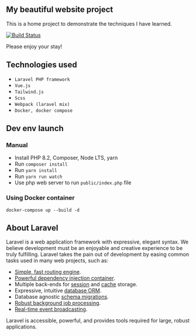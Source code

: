 ## My beautiful website project

This is a home project to demonstrate the techniques I have learned.

[//]: # (<p align="center">)

[//]: # (<img src="https://codelit.win/favicon/android-chrome-512x512.png" width="400">)

[//]: # (</p>)

<p>
<a href="https://github.com/CodeLit/dev_site/actions"><img src="https://github.com/CodeLit/dev_site/workflows/Host-deploy/badge.svg" alt="Build Status"></a>
</p>

Please enjoy your stay!

## Technologies used

- `Laravel PHP framework`
- `Vue.js`
- `Tailwind.js`
- `Scss`
- `Webpack (laravel mix)`
- `Docker, docker compose`

## Dev env launch

### Manual

- Install PHP 8.2, Composer, Node LTS, yarn
- Run `composer install`
- Run `yarn install`
- Run `yarn run watch`
- Use php web server to run `public/index.php` file

### Using Docker container

```
docker-compose up --build -d
```

## About Laravel

Laravel is a web application framework with expressive, elegant syntax. We believe development must be an enjoyable and
creative experience to be truly fulfilling. Laravel takes the pain out of development by easing common tasks used in
many web projects, such as:

- [Simple, fast routing engine](https://laravel.com/docs/routing).
- [Powerful dependency injection container](https://laravel.com/docs/container).
- Multiple back-ends for [session](https://laravel.com/docs/session) and [cache](https://laravel.com/docs/cache)
  storage.
- Expressive, intuitive [database ORM](https://laravel.com/docs/eloquent).
- Database agnostic [schema migrations](https://laravel.com/docs/migrations).
- [Robust background job processing](https://laravel.com/docs/queues).
- [Real-time event broadcasting](https://laravel.com/docs/broadcasting).

Laravel is accessible, powerful, and provides tools required for large, robust applications.
